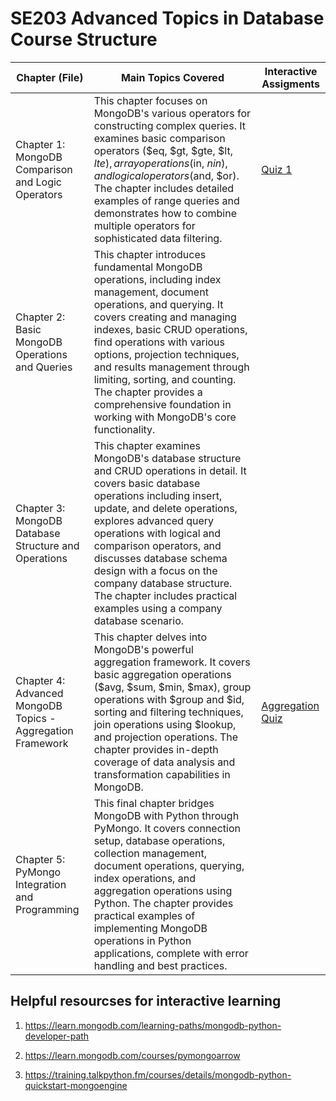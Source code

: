 
# SE203 Advanced Topics in Database Course Structure  

| Chapter (File) | Main Topics Covered | Interactive Assigments 
|----------------|-------------------| ---- |
| Chapter 1: MongoDB Comparison and Logic Operators | This chapter focuses on MongoDB's various operators for constructing complex queries. It examines basic comparison operators ($eq, $gt, $gte, $lt, $lte), array operations ($in, $nin), and logical operators ($and, $or). The chapter includes detailed examples of range queries and demonstrates how to combine multiple operators for sophisticated data filtering. | [Quiz 1](https://astral-fate.github.io/MongoDB-Comparison-and-Logic-Operators-quiz/)
| Chapter 2: Basic MongoDB Operations and Queries | This chapter introduces fundamental MongoDB operations, including index management, document operations, and querying. It covers creating and managing indexes, basic CRUD operations, find operations with various options, projection techniques, and results management through limiting, sorting, and counting. The chapter provides a comprehensive foundation in working with MongoDB's core functionality. |
| Chapter 3: MongoDB Database Structure and Operations | This chapter examines MongoDB's database structure and CRUD operations in detail. It covers basic database operations including insert, update, and delete operations, explores advanced query operations with logical and comparison operators, and discusses database schema design with a focus on the company database structure. The chapter includes practical examples using a company database scenario. |
| Chapter 4: Advanced MongoDB Topics - Aggregation Framework  | This chapter delves into MongoDB's powerful aggregation framework. It covers basic aggregation operations ($avg, $sum, $min, $max), group operations with $group and $id, sorting and filtering techniques, join operations using $lookup, and projection operations. The chapter provides in-depth coverage of data analysis and transformation capabilities in MongoDB.  |[Aggregation Quiz](https://astral-fate.github.io/Advanced-MongoDB-Aggregation-Framework-Quiz/)
| Chapter 5: PyMongo Integration and Programming | This final chapter bridges MongoDB with Python through PyMongo. It covers connection setup, database operations, collection management, document operations, querying, index operations, and aggregation operations using Python. The chapter provides practical examples of implementing MongoDB operations in Python applications, complete with error handling and best practices. |


## Helpful resourcses for interactive learning 

1. https://learn.mongodb.com/learning-paths/mongodb-python-developer-path

2. https://learn.mongodb.com/courses/pymongoarrow
3. https://training.talkpython.fm/courses/details/mongodb-python-quickstart-mongoengine
